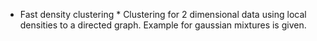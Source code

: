 * Fast density clustering *
Clustering for 2 dimensional data using local densities to a directed graph. Example for gaussian mixtures is given.
